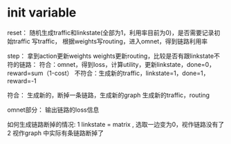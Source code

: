 # init variable
reset：
随机生成traffic和linkstate(全部为1，利用率目前为0)，是否需要记录初始traffic
写traffic， 根据weights写routing，进入omnet，得到链路利用率

step：
拿到action更新weights
weights更新routing，比较是否有跟linkstate不符的链路：
    符合：omnet，得到loss，计算utility，更新linkstate，done=0，reward=sum（1-cost）
    不符合：生成新的traffic，linkstate=1，done=1，reward=-1

符合：
    生成新的，断掉一条链路，生成新的graph
    生成新的traffic，routing



omnet部分：
输出链路的loss信息


如何生成链路断掉的情况:
1 linkstate = matrix , 选取一边变为0，视作链路没有了
2 视作graph 中实际有条链路断掉了

